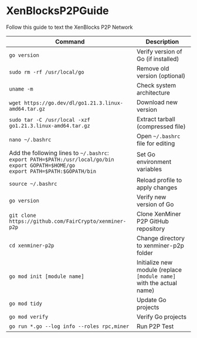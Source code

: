 # XenBlocksP2PGuide
Follow this guide to text the XenBlocks P2P Network 

| Command | Description |
|---------|-------------|
| `go version` | Verify version of Go (if installed) |
| `sudo rm -rf /usr/local/go` | Remove old version (optional) |
| `uname -m` | Check system architecture |
| `wget https://go.dev/dl/go1.21.3.linux-amd64.tar.gz` | Download new version |
| `sudo tar -C /usr/local -xzf go1.21.3.linux-amd64.tar.gz` | Extract tarball (compressed file) |
| `nano ~/.bashrc` | Open `~/.bashrc` file for editing |
| Add the following lines to `~/.bashrc`: <br> `export PATH=$PATH:/usr/local/go/bin` <br> `export GOPATH=$HOME/go` <br> `export PATH=$PATH:$GOPATH/bin` | Set Go environment variables |
| `source ~/.bashrc` | Reload profile to apply changes |
| `go version` | Verify new version of Go |
| `git clone https://github.com/FairCrypto/xenminer-p2p` | Clone XenMiner P2P GitHub repository |
| `cd xenminer-p2p` | Change directory to xenminer-p2p folder |
| `go mod init [module name]` | Initialize new module (replace `[module name]` with the actual name) |
| `go mod tidy` | Update Go projects |
| `go mod verify` | Verify Go projects |
| `go run *.go --log info --roles rpc,miner` | Run P2P Test |
